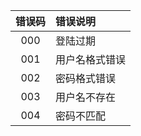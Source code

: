 |错误码  | 错误说明      |
|:---:  |:------------|
|000    |登陆过期         |
|001    |用户名格式错误    |
|002    |密码格式错误     |
|003    |用户名不存在     |
|004    |密码不匹配       |


 